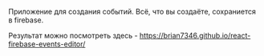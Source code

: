 Приложение для создания событий. Всё, что вы создаёте, сохраниется в firebase.

Результат можно посмотреть здесь - https://brian7346.github.io/react-firebase-events-editor/

